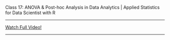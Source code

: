 Class 17: ANOVA & Post-hoc Analysis in Data Analytics | Applied Statistics for Data Scientist with R <br>

---

[Watch Full Video!](https://youtu.be/_IoooSj-onA?list=PLKdU0fuY4OFdcvSMgwilt99n81IhhaHSX)

---
